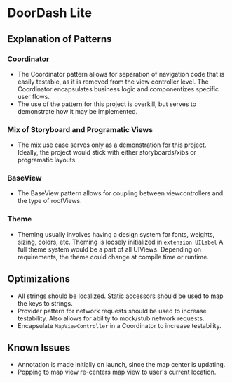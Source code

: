 #  DoorDash Lite

## Explanation of Patterns
### Coordinator
- The Coordinator pattern allows for separation of navigation code that is easily testable, as it is removed from the view controller level. The Coordinator encapsulates business logic and componentizes specific user flows. 
- The use of the pattern for this project is overkill, but serves to demonstrate how it may be implemented.

### Mix of Storyboard and Programatic Views
- The mix use case serves only as a demonstration for this project. Ideally, the project would stick with either storyboards/xibs or programatic layouts. 

### BaseView
- The BaseView pattern allows for coupling between viewcontrollers and the type of rootViews. 

### Theme
- Theming usually involves having a design system for fonts, weights, sizing, colors, etc. Theming is loosely initialized in `extension UILabel` A full theme system would be a part of all UIViews. Depending on requirements, the theme could change at compile time or runtime. 

## Optimizations
- All strings should be localized. Static accessors should be used to map the keys to strings.
- Provider pattern for network requests should be used to increase testability. Also allows for ability to mock/stub network requests. 
- Encapsulate `MapViewController` in a Coordinator to increase testability.

## Known Issues
- Annotation is made initially on launch, since the map center is updating. 
- Popping to map view re-centers map view to user's current location.

